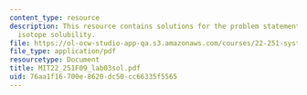 ```yaml
---
content_type: resource
description: This resource contains solutions for the problem statements related to
  isotope solubility.
file: https://ol-ocw-studio-app-qa.s3.amazonaws.com/courses/22-251-systems-analysis-of-the-nuclear-fuel-cycle-fall-2009/76aa1f16700e8620dc50cc66335f5565_MIT22_251F09_lab03sol.pdf
file_type: application/pdf
resourcetype: Document
title: MIT22_251F09_lab03sol.pdf
uid: 76aa1f16-700e-8620-dc50-cc66335f5565
---
```

